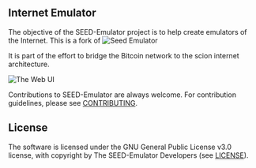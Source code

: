 Internet Emulator
---

The objective of the SEED-Emulator project is to help create emulators of 
the Internet.
This is a fork of ![Seed Emulator](https://github.com/seed-labs/seed-emulator)

It is part of the effort to bridge the Bitcoin network to the scion internet architecture.

![The Web UI](docs/assets/web-ui.png)

Contributions to SEED-Emulator are always welcome. For contribution guidelines, please see [CONTRIBUTING](./CONTRIBUTING.md).

## License

The software is licensed under the GNU General Public License v3.0 license, with copyright by The SEED-Emulator Developers (see [LICENSE](./LICENSE.txt)).
